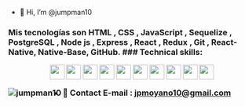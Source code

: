 - 👋 Hi, I’m @jumpman10

<!---
jumpman10/jumpman10 is a ✨ special ✨ repository because its `README.md` (this file) appears on your GitHub profile.
You can click the Preview link to take a look at your changes.
--->
### 
<a href="https://www.linkedin.com/in/juanpablo-moyano/">
</a></p>
<h3>  Mis tecnologías son HTML , CSS , JavaScript , Sequelize , PostgreSQL , Node js , Express , React , Redux , Git , React- Native, Native-Base, GitHub.
### Technical skills:  
<p align="center">
  <img src="https://user-images.githubusercontent.com/90634488/154065141-70c30e3c-30e7-4adf-91d1-d0b0256a24ee.png" width="30" height="30" align="center"/>
  <img src="https://user-images.githubusercontent.com/90634488/154065246-c172011a-63b6-47e7-9ae4-62d9ad40511e.png" width="30" height="30" align="center"/>
  <img src="https://user-images.githubusercontent.com/90634488/154065303-5b254d56-352d-48ba-b908-7f509f60e221.png" width="30" height="30" align="center"/>
  <img src="https://user-images.githubusercontent.com/90634488/154065351-e8cf5a47-8ef5-4272-b6c4-bf18e0c1a53d.png" width="30" height="30" align="center"/>
  <img src="https://user-images.githubusercontent.com/90634488/154065360-66f03302-95a5-4b28-91cb-932e15e51a51.png" width="30" height="30" align="center"/>
  <img src="https://user-images.githubusercontent.com/90634488/154065369-7a83b701-87ff-4753-8d1c-1f9fc32b6835.png" width="30" height="30" align="center"/>
  <img src="https://user-images.githubusercontent.com/90634488/154065377-bee1aeda-3485-40b4-949e-389c43c95dc2.png" width="30" height="30" align="center"/>
  <img src="https://user-images.githubusercontent.com/90634488/154065389-3217504f-bae8-45ab-9576-be0801f1930e.png" width="30" height="30" align="center"/>
  <img src="https://user-images.githubusercontent.com/90634488/154065415-ca0b77b2-d703-4079-9e2c-ef9bc4be6724.png" width="30" height="30" align="center"/>
  <img src="https://user-images.githubusercontent.com/90634488/154065421-62e56d3a-6255-453f-bdc9-008792d89010.png" width="30" height="30" align="center"/>
</p>  

<p><img align="left" src="https://github-readme-stats.vercel.app/api/top-langs?username=jumpman10&show_icons=true&locale=en&layout=compact" alt="jumpman10" /></p>


- 💼 Contact E-mail : jpmoyano10@gmail.com

